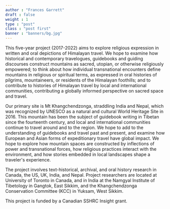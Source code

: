 ```yaml
---
author : "Frances Garrett"
draft : false
weight : 1
type : "post"
class : "post first"
banner : "banners/bg.jpg"
---
```


This five-year project (2017-2022) aims to explore religious expression in written and oral depictions of Himalayan travel. We hope to examine how historical and contemporary travelogues, guidebooks and guiding discourses construct mountains as sacred, utopian, or otherwise religiously empowered; to think about how individual transnational encounters define mountains in religious or spiritual terms, as expressed in oral histories of pilgrims, mountaineers, or residents of the Himalayan foothills; and to contribute to histories of Himalayan travel by local and international communities, contributing a globally informed perspective on sacred space and travel.

Our primary site is Mt Khangchendzonga, straddling India and Nepal, which was recognized by UNESCO as a natural and cultural World Heritage Site in 2016. This mountain has been the subject of guidebook writing in Tibetan since the fourteenth century, and local and international communities continue to travel around and to the region. We hope to add to the understanding of guidebooks and travel past and present, and examine how European and Asian forms of expeditionary travel have global impact. We hope to explore how mountain spaces are constructed by inflections of power and transnational forces, how religious practices interact with the environment, and how stories embedded in local landscapes shape a traveler's experience.

The project involves text-historical, archival, and oral history research in Canada, the US, UK, India, and Nepal. Project researchers are located at University of Toronto in Canada, and in India at the Namgyal Institute of Tibetology in Gangtok, East Sikkim, and the Khangchendzonga Conservation Committee (KCC) in Yuksam, West Sikkim.

This project is funded by a Canadian SSHRC Insight grant.
